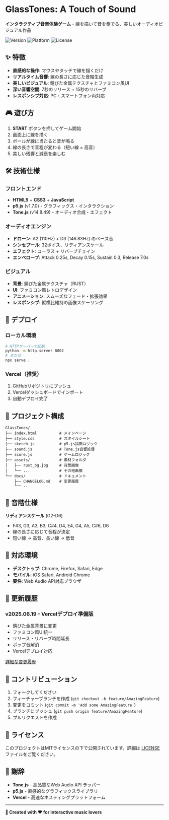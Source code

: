 # GlassTones: A Touch of Sound

**インタラクティブ音楽体験ゲーム** - 線を描いて音を奏でる、美しいオーディオビジュアル作品

![Version](https://img.shields.io/badge/version-2025.06.19-blue)
![Platform](https://img.shields.io/badge/platform-Web-green)
![License](https://img.shields.io/badge/license-MIT-yellow)

## ✨ 特徴

- **直感的な操作**: マウスやタッチで線を描くだけ
- **リアルタイム音響**: 線の長さに応じた音階生成
- **美しいビジュアル**: 錆びた金属テクスチャとファミコン風UI
- **深い音響空間**: 7秒のリリース + 15秒のリバーブ
- **レスポンシブ対応**: PC・スマートフォン両対応

## 🎮 遊び方

1. **START** ボタンを押してゲーム開始
2. 画面上に線を描く
3. ボールが線に当たると音が鳴る
4. 線の長さで音程が変わる（短い線 = 高音）
5. 美しい残響と減衰を楽しむ

## 🛠️ 技術仕様

### フロントエンド
- **HTML5** + **CSS3** + **JavaScript**
- **p5.js** (v1.7.0) - グラフィックス・インタラクション
- **Tone.js** (v14.8.49) - オーディオ合成・エフェクト

### オーディオエンジン
- **ドローン**: A2 (110Hz) + D3 (146.83Hz) のベース音
- **シンセプール**: 32ボイス、リディアンスケール
- **エフェクト**: コーラス + リバーブチェイン
- **エンベロープ**: Attack 0.25s, Decay 0.15s, Sustain 0.3, Release 7.0s

### ビジュアル
- **背景**: 錆びた金属テクスチャ（RUST）
- **UI**: ファミコン風レトロデザイン
- **アニメーション**: スムーズなフェード・拡張効果
- **レスポンシブ**: 縦横比維持の画像スケーリング

## 🚀 デプロイ

### ローカル環境
```bash
# HTTPサーバーで起動
python -m http.server 8002
# または
npx serve .
```

### Vercel（推奨）
1. GitHubリポジトリにプッシュ
2. Vercelダッシュボードでインポート
3. 自動デプロイ完了

## 📁 プロジェクト構成

```
GlassTones/
├── index.html          # メインページ
├── style.css           # スタイルシート
├── sketch.js           # p5.js描画ロジック
├── sound.js            # Tone.js音響処理
├── score.js            # ゲームロジック
├── assets/             # 素材フォルダ
│   ├── rust_bg.jpg     # 背景画像
│   └── ...             # その他画像
└── docs/               # ドキュメント
    ├── CHANGELOG.md    # 変更履歴
    └── ...
```

## 🎵 音階仕様

**リディアンスケール** (G2-D6)
- F#3, G3, A3, B3, C#4, D4, E4, G4, A5, C#6, D6
- 線の長さに応じて音程が決定
- 短い線 → 高音、長い線 → 低音

## 📱 対応環境

- **デスクトップ**: Chrome, Firefox, Safari, Edge
- **モバイル**: iOS Safari, Android Chrome
- **要件**: Web Audio API対応ブラウザ

## 🔄 更新履歴

### v2025.06.19 - Vercelデプロイ準備版
- 錆びた金属背景に変更
- ファミコン風UI統一
- リリース・リバーブ時間延長
- ポップ音解消
- Vercelデプロイ対応

[詳細な変更履歴](docs/CHANGELOG.md)

## 🤝 コントリビューション

1. フォークしてください
2. フィーチャーブランチを作成 (`git checkout -b feature/AmazingFeature`)
3. 変更をコミット (`git commit -m 'Add some AmazingFeature'`)
4. ブランチにプッシュ (`git push origin feature/AmazingFeature`)
5. プルリクエストを作成

## 📄 ライセンス

このプロジェクトはMITライセンスの下で公開されています。詳細は [LICENSE](LICENSE) ファイルをご覧ください。

## 🙏 謝辞

- **Tone.js** - 高品質なWeb Audio API ラッパー
- **p5.js** - 直感的なグラフィックスライブラリ
- **Vercel** - 高速なホスティングプラットフォーム

---

**🎨 Created with ❤️ for interactive music lovers**